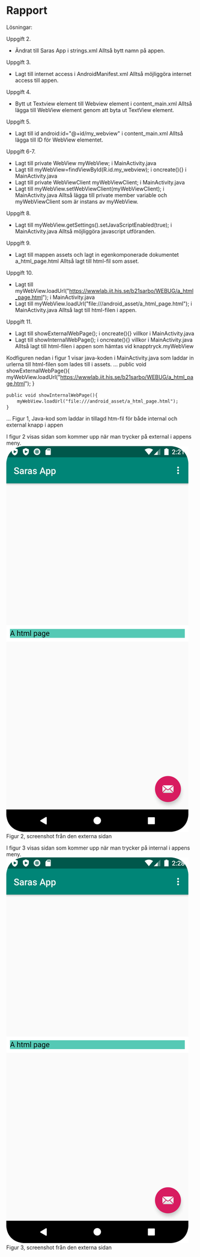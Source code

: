 
# Rapport

Lösningar:

Uppgift 2.
- Ändrat till <string name="app_name">Saras App</string> i strings.xml
Alltså bytt namn på appen.

Uppgift 3.
- Lagt till internet access <uses-permission android:name="android.permission.INTERNET" /> i AndroidManifest.xml
Alltså möjliggöra internet access till appen.

Uppgift 4.
- Bytt ut Textview element till Webview element i content_main.xml
Alltså lägga till WebView element genom att byta ut TextView element.

Uppgift 5.
- Lagt till id android:id="@+id/my_webview" i content_main.xml
Alltså lägga till ID för WebView elementet.

Uppgift 6-7.
- Lagt till private WebView myWebView; i MainActivity.java
- Lagt till myWebView=findViewById(R.id.my_webview); i oncreate(){} i MainActivity.java
- Lagt till private WebViewClient myWebViewClient; i MainActivity.java
- Lagt till myWebView.setWebViewClient(myWebViewClient); i MainActivity.java
Alltså lägga till private member variable och myWebViewClient som är instans av myWebView.

Uppgift 8.
- Lagt till myWebView.getSettings().setJavaScriptEnabled(true); i MainActivity.java
Alltså möjliggöra javascript utföranden.

Uppgift 9.
- Lagt till mappen assets och lagt in egenkomponerade dokumentet a_html_page.html
Alltså lagt till html-fil som asset.

Uppgift 10.
- Lagt till myWebView.loadUrl("https://wwwlab.iit.his.se/b21sarbo/WEBUG/a_html_page.html"); i MainActivity.java
- Lagt till myWebView.loadUrl("file:///android_asset/a_html_page.html"); i MainActivity.java
Alltså lagt till html-filen i appen.

Uppgift 11.
- Lagt till showExternalWebPage(); i oncreate(){} villkor i MainActivity.java
- Lagt till showInternalWebPage(); i oncreate(){} villkor i MainActivity.java
Alltså lagt till html-filen i appen som hämtas vid knapptryck.myWebView

Kodfiguren nedan i figur 1 visar java-koden i MainActivity.java som laddar in urlerna till html-filen som lades till i assets.
...
    public void showExternalWebPage(){
        myWebView.loadUrl("https://wwwlab.iit.his.se/b21sarbo/WEBUG/a_html_page.html");
    }

    public void showInternalWebPage(){
        myWebView.loadUrl("file:///android_asset/a_html_page.html");
    }
...
Figur 1, Java-kod som laddar in tillagd htm-fil för både internal och external knapp i appen

I figur 2 visas sidan som kommer upp när man trycker på external i appens meny.
![](screnie.png)
Figur 2, screenshot från den externa sidan

I figur 3 visas sidan som kommer upp när man trycker på internal i appens meny.
![](internalscreenie.png)
Figur 3, screenshot från den externa sidan